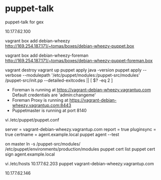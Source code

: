 puppet-talk
============

puppet-talk for gex

10.177.62.100

vagrant box add debian-wheezy http://169.254.187.171/~tomas/boxes/debian-wheezy-puppet.box 

vagrant box add debian-wheezy-foreman http://169.254.187.171/~tomas/boxes/debian-wheezy-puppet-foreman.box 

vagrant destroy
vagrant up
puppet apply
java -version 
puppet apply --verbose --modulepath '/etc/puppet/modules:/puppet-src/modules'  /puppet-src/init.pp --detailed-exitcodes || [ $? -eq 2 ]

* Foreman is running at https://vagrant-debian-wheezy.vagrantup.com
Default credentials are 'admin:changeme'
* Foreman Proxy is running at https://vagrant-debian-wheezy.vagrantup.com:8443
* Puppetmaster is running at port 8140


vi /etc/puppet/puppet.conf

server = vagrant-debian-wheezy.vagrantup.com
report = true
pluginsync = true
certname = agent.example.local
puppet agent --test

on master
ln -s /puppet-src/modules/ /etc/puppet/environments/production/modules
puppet cert list
puppet cert sign agent.example.local

vi /etc/hosts
10.177.62.203   puppet vagrant-debian-wheezy.vagrantup.com


10.177.62.146


